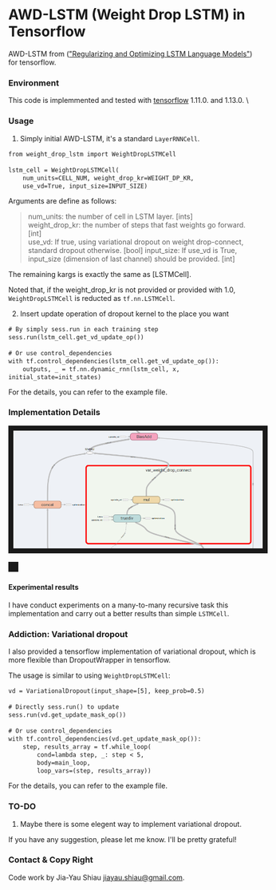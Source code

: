 # AWD-LSTM (Weight Drop LSTM) in Tensorflow
AWD-LSTM from (["Regularizing and Optimizing LSTM Language Models"](https://arxiv.org/abs/1708.02182)) for tensorflow.

### Environment 
This code is implemmented and tested with [tensorflow](https://www.tensorflow.org/) 1.11.0. and 1.13.0. \

### Usage
1. Simply initial AWD-LSTM, it's a standard `LayerRNNCell`.
```
from weight_drop_lstm import WeightDropLSTMCell

lstm_cell = WeightDropLSTMCell(
    num_units=CELL_NUM, weight_drop_kr=WEIGHT_DP_KR, 
    use_vd=True, input_size=INPUT_SIZE)
```
Arguments are define as follows:
> num_units: the number of cell in LSTM layer. [ints]\
> weight_drop_kr: the number of steps that fast weights go forward. [int]\
> use_vd: If true, using variational dropout on weight drop-connect, standard dropout otherwise. [bool]
> input_size: If use_vd is True, input_size (dimension of last channel) should be provided. [int]

The remaining kargs is exactly the same as [LSTMCell]. 

Noted that, if the weight_drop_kr is not provided or provided with 1.0, `WeightDropLSTMCell` is reducted as `tf.nn.LSTMCell`.

2. Insert update operation of dropout kernel to the place you want

```
# By simply sess.run in each training step
sess.run(lstm_cell.get_vd_update_op())

# Or use control_dependencies
with tf.control_dependencies(lstm_cell.get_vd_update_op()):
    outputs, _ = tf.nn.dynamic_rnn(lstm_cell, x, initial_state=init_states)
```

For the details, you can refer to the example file.




### Implementation Details

<img src="doc/vd2.png" 
alt="" border="10" width="500" /></a>



<img src="doc/vd3.png" 
alt="" border="10" width="500" /></a>

#### Experimental results
I have conduct experiments on a many-to-many recursive task this implementation and carry out a better results than simple `LSTMCell`.

### Addiction: Variational dropout
I also provided a tensorflow implementation of variational dropout, which is more flexible than DropoutWrapper in tensorflow.

The usage is similar to using `WeightDropLSTMCell`:
```
vd = VariationalDropout(input_shape=[5], keep_prob=0.5)

# Directly sess.run() to update
sess.run(vd.get_update_mask_op())

# Or use control_dependencies
with tf.control_dependencies(vd.get_update_mask_op()):
    step, results_array = tf.while_loop(
        cond=lambda step, _: step < 5,
        body=main_loop,
        loop_vars=(step, results_array))
```

For the details, you can refer to the example file.

### TO-DO
1. Maybe there is some elegent way to implement variational dropout.

If you have any suggestion, please let me know. I'll be pretty grateful!

### Contact & Copy Right
Code work by Jia-Yau Shiau <jiayau.shiau@gmail.com>.

